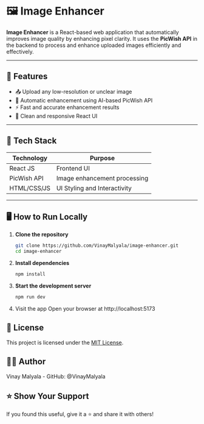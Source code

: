 # 🖼️ Image Enhancer

**Image Enhancer** is a React-based web application that automatically improves image quality by enhancing pixel clarity. It uses the **PicWish API** in the backend to process and enhance uploaded images efficiently and effectively.

---

## 🚀 Features

- 📤 Upload any low-resolution or unclear image  
- 🌟 Automatic enhancement using AI-based PicWish API  
- ⚡ Fast and accurate enhancement results  
- 🎨 Clean and responsive React UI  

---

## 🧠 Tech Stack

| Technology     | Purpose                          |
|----------------|----------------------------------|
| React JS       | Frontend UI                      |
| PicWish API    | Image enhancement processing     |
| HTML/CSS/JS    | UI Styling and Interactivity     |

---

## 🖥️ How to Run Locally

1. **Clone the repository**
   ```bash
   git clone https://github.com/VinayMalyala/image-enhancer.git
   cd image-enhancer

2. **Install dependencies**
   ```bash
   npm install

3. **Start the development server**
   ```bash
   npm run dev

4. Visit the app Open your browser at http://localhost:5173

## 📄 License
This project is licensed under the [MIT License](LICENSE).

## 👨‍💻 Author
Vinay Malyala - GitHub: @VinayMalyala

## ⭐ Show Your Support
If you found this useful, give it a ⭐ and share it with others!


